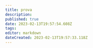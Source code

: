 ```yaml
---
title: prova
description: 
published: true
date: 2023-02-13T19:57:54.608Z
tags: 
editor: markdown
dateCreated: 2023-02-13T19:57:33.118Z
---
```


<figure class="media">
  <oembed url="https://www.youtube.com/watch?v=_HjWjfrL_OQ&amp;ab_channel=MashaeOrso"></oembed>
</figure>

